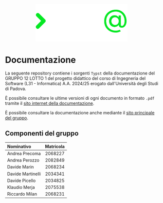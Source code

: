 <p align="center">
    <picture>
    <source media="(prefers-color-scheme: dark)" srcset="./assets/img/logo_dark.svg">
    <source media="(prefers-color-scheme: light)" srcset="./assets/img/logo.svg">
    <img style="width: 60%;" alt="Shows a black logo in light color mode and a white one in dark color mode." src="./assets/img/logo_dark.svg">
    </picture>
</p>

# Documentazione

La seguente repository contiene i sorgenti `Typst` della documentazione del GRUPPO 12 LOTTO 1 del progetto didattico del corso di Ingegneria del Software (L31 - Informatica) A.A. 2024/25 erogato dall'Università degli Studi di Padova.

È possibile consultare le ultime versioni di ogni documento in formato `.pdf` tramite il [sito internet della documentazione](https://sweatunipd.github.io/docs/).

È possibile consultare la documentazione anche mediante il [sito principale del gruppo](https://sweatunipd.github.io/).

## Componenti del gruppo

| Nominativo        | Matricola |
| :---------------- | :-------: |
| Andrea Precoma    |  2068227  |
| Andrea Perozzo    |  2082849  |
| Davide Marin      |  2068234  |
| Davide Martinelli |  2034341  |
| Davide Picello    |  2034825  |
| Klaudio Merja     |  2075538  |
| Riccardo Milan    |  2068231  |
